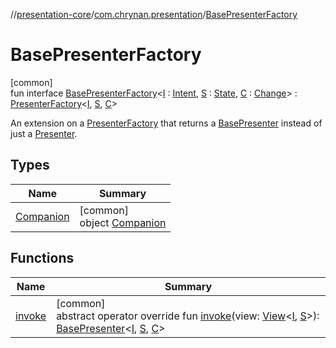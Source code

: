 //[presentation-core](../../../index.md)/[com.chrynan.presentation](../index.md)/[BasePresenterFactory](index.md)

# BasePresenterFactory

[common]\
fun interface [BasePresenterFactory](index.md)&lt;[I](index.md) : [Intent](../-intent/index.md), [S](index.md) : [State](../-state/index.md), [C](index.md) : [Change](../-change/index.md)&gt; : [PresenterFactory](../-presenter-factory/index.md)&lt;[I](index.md), [S](index.md), [C](index.md)&gt; 

An extension on a [PresenterFactory](../-presenter-factory/index.md) that returns a [BasePresenter](../-base-presenter/index.md) instead of just a [Presenter](../-presenter/index.md).

## Types

| Name | Summary |
|---|---|
| [Companion](-companion/index.md) | [common]<br>object [Companion](-companion/index.md) |

## Functions

| Name | Summary |
|---|---|
| [invoke](invoke.md) | [common]<br>abstract operator override fun [invoke](invoke.md)(view: [View](../-view/index.md)&lt;[I](index.md), [S](index.md)&gt;): [BasePresenter](../-base-presenter/index.md)&lt;[I](index.md), [S](index.md), [C](index.md)&gt; |
